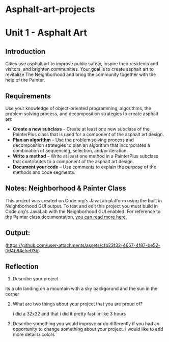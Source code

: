# Asphalt-art-projects
# Unit 1 - Asphalt Art

## Introduction

Cities use asphalt art to improve public safety, inspire their residents and visitors, and brighten communities. Your goal is to create asphalt art to revitalize The Neighborhood and bring the community together with the help of the Painter.

## Requirements

Use your knowledge of object-oriented programming, algorithms, the problem solving process, and decomposition strategies to create asphalt art:
- **Create a new subclass** – Create at least one new subclass of the PainterPlus class that is used for a component of the asphalt art design.
- **Plan an algorithm** – Use the problem solving process and decomposition strategies to plan an algorithm that incorporates a combination of sequencing, selection, and/or iteration.
- **Write a method** – Write at least one method in a PainterPlus subclass that contributes to a component of the asphalt art design.
- **Document your code** – Use comments to explain the purpose of the methods and code segments.

## Notes: Neighborhood & Painter Class

This project was created on Code.org's JavaLab platform using the built in Neightborhood GUI output. To test and edit this project you must build in Code.org's JavaLab with the Neighborhood GUI enabled. For reference to the Painter class documentation, [you can read more here.](https://studio.code.org/docs/ide/javalab/classes/Painter)

## Output:
(https://github.com/user-attachments/assets/cfb23f32-4657-4f87-be52-004b84c5e03b)


## Reflection

1. Describe your project.

  its a ufo landing on a mountain with a sky backgorund and the sun in the corner

2. What are two things about your project that you are proud of?

   i did a 32x32 and that i did it pretty fast in like 3 hours

3. Describe something you would improve or do differently if you had an opportunity to change something about your project.
i would like to add more details/ colors
